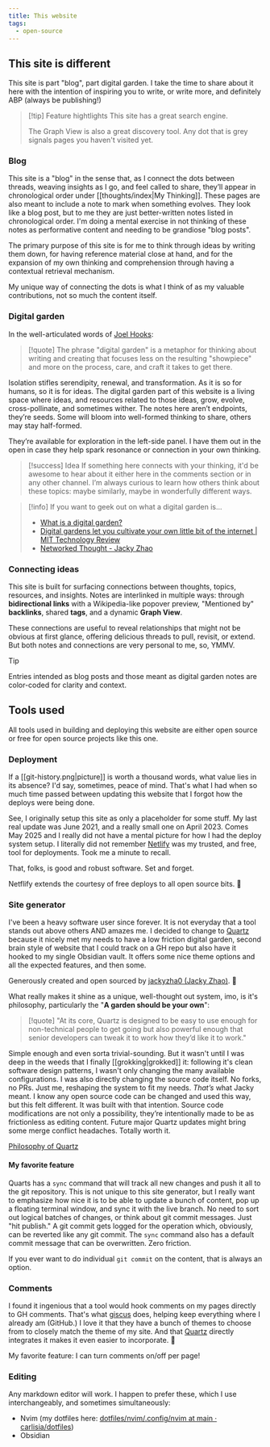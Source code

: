```yaml
---
title: This website
tags:
  - open-source
---
```

## This site is different

This site is part "blog", part digital garden. I take the time to share about it here with the intention of inspiring you to write, or write more, and definitely ABP (always be publishing!)

> [!tip] Feature hightlights
> This site has a great search engine.
> 
> The Graph View is also a great discovery tool. Any dot that is grey signals pages you haven't visited yet.

### Blog

This site is a "blog" in the sense that, as I connect the dots between threads, weaving insights as I go, and feel called to share, they’ll appear in chronological order under [[thoughts/index|My Thinking]]. These pages are also meant to include a note to mark when something evolves. They look like a blog post, but to me they are just better-written notes listed in chronological order. I'm doing a mental exercise in not thinking of these notes as performative content and needing to be grandiose "blog posts". 

The primary purpose of this site is for me to think through ideas by writing them down, for having reference material close at hand, and for the expansion of my own thinking and comprehension through having a contextual retrieval mechanism. 

My unique way of connecting the dots is what I think of as my valuable contributions, not so much the content itself.

### Digital garden

In the well-articulated words of [Joel Hooks](https://joelhooks.com/digital-garden):

> [!quote]
> The phrase "digital garden" is a metaphor for thinking about writing and creating that focuses less on the resulting "showpiece" and more on the process, care, and craft it takes to get there.

Isolation stifles serendipity, renewal, and transformation. As it is so for humans, so it is for ideas. The digital garden part of this website is a living space where ideas, and resources related to those ideas, grow, evolve, cross-pollinate, and sometimes wither. The notes here aren’t endpoints, they’re seeds. Some will bloom into well-formed thinking to share, others may stay half-formed. 

They’re available for exploration in the left-side panel. I have them out in the open in case they help spark resonance or connection in your own thinking.

> [!success] Idea
> If something here connects with your thinking, it'd be awesome to hear about it either here in the comments section or in any other channel. I’m always curious to learn how others think about these topics: maybe similarly, maybe in wonderfully different ways.

> [!info] If you want to geek out on what a digital garden is...
> - [What is a digital garden?](https://www.thunknotes.com/blog/what-is-a-digital-garden)
> - [Digital gardens let you cultivate your own little bit of the internet | MIT Technology Review](https://www.technologyreview.com/2020/09/03/1007716/digital-gardens-let-you-cultivate-your-own-little-bit-of-the-internet/)
> - [Networked Thought - Jacky Zhao](https://jzhao.xyz/posts/networked-thought)

### Connecting ideas

This site is built for surfacing connections between thoughts, topics, resources, and insights. Notes are interlinked in multiple ways: through **bidirectional links** with a Wikipedia-like popover preview, "Mentioned by" **backlinks**, shared **tags**, and a dynamic **Graph View**.

These connections are useful to reveal relationships that might not be obvious at first glance, offering delicious threads to pull, revisit, or extend. But both notes and connections are very personal to me, so, YMMV.

> [!tip]
> Entries intended as blog posts and those meant as digital garden notes are color-coded for clarity and context.

## Tools used

All tools used in building and deploying this website are either open source or free for open source projects like this one.

### Deployment

If a [[git-history.png|picture]]  is worth a thousand words, what value lies in its absence? I'd say, sometimes, peace of mind. That's what I had when so much time passed between updating this website that I forgot how the deploys were being done.

See, I originally setup this site as only a placeholder for some stuff. My last real update was June 2021, and a really small one on April 2023. Comes May 2025 and I really did not have a mental picture for how I had the deploy system setup. I literally did not remember [Netlify](https://www.netlify.com/) was my trusted, and free, tool for deployments. Took me a minute to recall.

That, folks, is good and robust software. Set and forget.

Netflify extends the courtesy of free deploys to all open source bits. 🙏

### Site generator

I've been a heavy software user since forever. It is not everyday that a tool stands out above others AND amazes me. I decided to change to [Quartz](https://quartz.jzhao.xyz/) because it nicely met my needs to have a low friction digital garden, second brain style of website that I could track on a GH repo but also have it hooked to my single Obsidian vault. It offers some nice theme options and all the expected features, and then some. 

Generously created and open sourced by [jackyzha0 (Jacky Zhao)](https://github.com/jackyzha0). 🙏

What really makes it shine as a unique, well-thought out system, imo, is it's philosophy, particularly the "**A garden should be your own**":
> [!quote]
> "At its core, Quartz is designed to be easy to use enough for non-technical people to get going but also powerful enough that senior developers can tweak it to work how they’d like it to work."

Simple enough and even sorta trivial-sounding. But it wasn't until I was deep in the weeds that I finally [[grokking|grokked]] it: following it's clean software design patterns, I wasn't only changing the many available configurations. I was also directly changing the source code itself. No forks, no PRs. Just me, reshaping the system to fit my needs. _That’s_ what Jacky meant. I know any open source code can be changed and used this way, but this felt different. It was built with that intention. Source code modifications are not only a possibility, they’re intentionally made to be as frictionless as editing content. Future major Quartz updates might bring some merge conflict headaches. Totally worth it.

[Philosophy of Quartz](https://quartz.jzhao.xyz/philosophy)

#### My favorite feature

Quarts has a `sync` command that will track all new changes and push it all to the git repository. This is not unique to this site generator, but I really want to emphasize how nice it is to be able to update a bunch of content, pop up a floating terminal window, and sync it with the live branch. No need to sort out logical batches of changes, or think about git commit messages. Just "hit publish." A git commit gets logged for the operation which, obviously, can be reverted like any git commit. The `sync` command also has a default commit message that can be overwritten. Zero friction.

If you ever want to do individual `git commit` on the content, that is always an option.

### Comments

I found it ingenious that a tool would hook comments on my pages directly to GH comments. That's what [giscus](https://giscus.app/) does, helping keep everything where I already am (GitHub.) I love it that they have a bunch of themes to choose from to closely match the theme of my site. And that [Quartz](https://quartz.jzhao.xyz/) directly integrates it makes it even easier to incorporate. 🙏

My favorite feature: I can turn comments on/off per page!

### Editing

Any markdown editor will work. I happen to prefer these, which I use interchangeably, and sometimes simultaneously:

- Nvim (my dotfiles here: [dotfiles/nvim/.config/nvim at main · carlisia/dotfiles](https://github.com/carlisia/dotfiles/tree/main/nvim/.config/nvim))
- Obsidian
